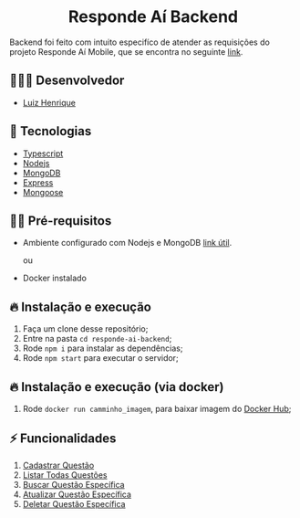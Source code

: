 <h1 align="center">
  Responde Aí Backend
</h1>

Backend foi feito com intuito especifíco de atender as requisições do projeto Responde Aí Mobile, que se encontra no seguinte [link](https://github.com/luizhsou1/responde-ai-mobile).

## 👨🏼‍💻 Desenvolvedor

- [Luiz Henrique](https://github.com/luizhsou1)

## 🚀 Tecnologias

- [Typescript](https://www.typescriptlang.org/)
- [Nodejs](https://nodejs.org/en/)
- [MongoDB](https://www.mongodb.com/)
- [Express](http://expressjs.com/)
- [Mongoose](https://mongoosejs.com/)

## ✋🏻 Pré-requisitos

- Ambiente configurado com Nodejs e MongoDB [link útil](https://www.mongodb.com/blog/post/quick-start-nodejs-mongodb--how-to-get-connected-to-your-database).

  ou

- Docker instalado

## 🔥 Instalação e execução

1. Faça um clone desse repositório;
2. Entre na pasta `cd responde-ai-backend`;
3. Rode `npm i` para instalar as dependências;
4. Rode `npm start` para executar o servidor;

## 🔥 Instalação e execução (via docker)

1. Rode `docker run camminho_imagem`, para baixar imagem do [Docker Hub](https://google.com.br);

## ⚡️ Funcionalidades

1. [Cadastrar Questão](./functionalities/create-question.md)
2. [Listar Todas Questões](./functionalities/find-all.questions.md)
3. [Buscar Questão Específica](./functionalities/find-question.md)
4. [Atualizar Questão Específica](./functionalities/update-question.md)
5. [Deletar Questão Específica](./functionalities/remove-question.md)
